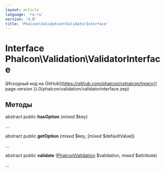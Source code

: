 ```yaml
---
layout: article
language: 'ru-ru'
version: '4.0'
title: 'Phalcon\Validation\ValidatorInterface'
---
```

# Interface **Phalcon\Validation\ValidatorInterface**

[Исходный код на GitHub](https://github.com/phalcon/cphalcon/tree/v{{ page.version }}.0/phalcon/validation/validatorinterface.zep)

## Методы

abstract public **hasOption** (*mixed* $key)

...

abstract public **getOption** (*mixed* $key, [*mixed* $defaultValue])

...

abstract public **validate** ([Phalcon\Validation](Phalcon_Validation) $validation, *mixed* $attribute)

...